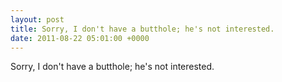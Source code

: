 ```yaml
---
layout: post
title: Sorry, I don't have a butthole; he's not interested.
date: 2011-08-22 05:01:00 +0000
---
```


Sorry, I don't have a butthole; he's not interested.

